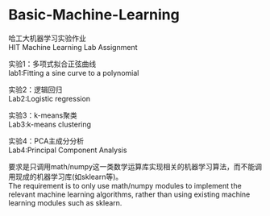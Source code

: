 # Basic-Machine-Learning
哈工大机器学习实验作业  
HIT Machine Learning Lab Assignment  
  
  
实验1：多项式拟合正弦曲线  
lab1:Fitting a sine curve to a polynomial  
  
实验2：逻辑回归  
Lab2:Logistic regression  
  
实验3：k-means聚类  
Lab3:k-means clustering  
  
实验4：PCA主成分分析  
Lab4:Principal Component Analysis  
  
  
要求是只调用math/numpy这一类数学运算库实现相关的机器学习算法，而不能调用现成的机器学习库(如sklearn等)。  
The requirement is to only use math/numpy modules to implement the relevant machine learning algorithms, 
rather than using existing machine learning modules such as sklearn.  
